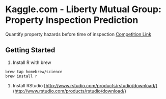 # Kaggle.com - Liberty Mutual Group: Property Inspection Prediction
Quantify property hazards before time of inspection [Competition Link](https://www.kaggle.com/c/liberty-mutual-group-property-inspection-prediction)

## Getting Started
1. Install R with brew

  ```shell
  brew tap homebrew/science
  brew install r
  ```
1. Install RStudio
  [http://www.rstudio.com/products/rstudio/download/](http://www.rstudio.com/products/rstudio/download/)
